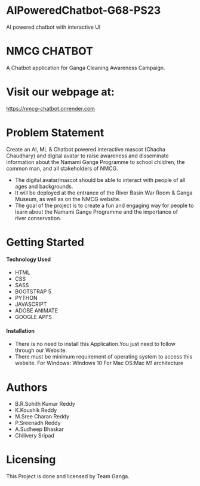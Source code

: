 # AIPoweredChatbot-G68-PS23
AI powered chatbot with interactive UI
# NMCG CHATBOT
A Chatbot application for Ganga Cleaning Awareness Campaign.
# Visit our webpage at: 
https://nmcg-chatbot.onrender.com


# Problem Statement
Create an AI, ML & Chatbot powered interactive mascot (Chacha Chaudhary) and 
digital avatar to raise awareness and disseminate information about the Namami 
Gange Programme to school children, the common man, and all stakeholders of 
NMCG. 
- The digital avatar/mascot should be able to interact with people of all ages and 
backgrounds. 
- It will be deployed at the entrance of the River Basin War Room & Ganga Museum, as 
well as on the NMCG website. 
- The goal of the project is to create a fun and engaging way for people to learn about 
the Namami Gange Programme and the importance of river conservation.

# Getting Started
  ####  Technology Used
- HTML
- CSS
- SASS
- BOOTSTRAP 5
- PYTHON
- JAVASCRIPT
- ADOBE ANIMATE
- GOOGLE API'S
 ####  Installation
* There is no need to install this Application.You just need to follow through our Website.
* There must be minimum requirement of operating system to access this website.
  For Windows: Windows 10
  For Mac OS:Mac M! architecture



# Authors
- B.R.Sohith Kumar Reddy
- K.Koushik Reddy
- M.Sree Charan Reddy
- P.Sreenadh Reddy
- A.Sudheep Bhaskar
- Chilivery Sripad


# Licensing
This Project is done and licensed by Team Ganga.
  

